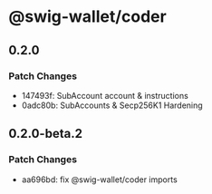 # @swig-wallet/coder

## 0.2.0

### Patch Changes

- 147493f: SubAccount account & instructions
- 0adc80b: SubAccounts & Secp256K1 Hardening

## 0.2.0-beta.2

### Patch Changes

- aa696bd: fix @swig-wallet/coder imports
